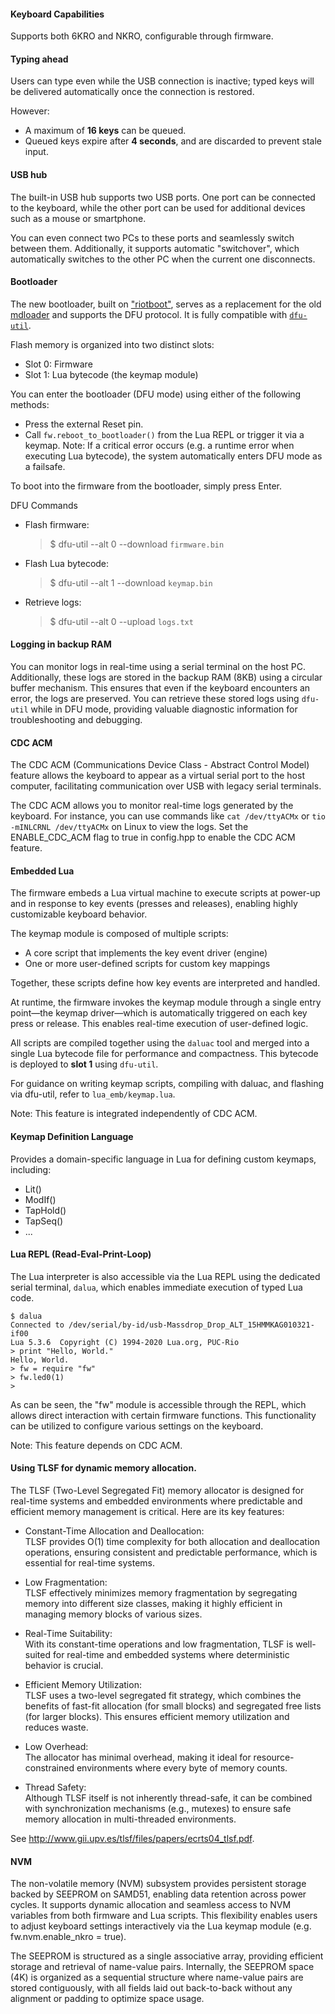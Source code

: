 #### Keyboard Capabilities

Supports both 6KRO and NKRO, configurable through firmware.

#### Typing ahead
Users can type even while the USB connection is inactive; typed keys will be delivered automatically once the connection is restored.

However:
- A maximum of **16 keys** can be queued.
- Queued keys expire after **4 seconds**, and are discarded to prevent stale input.

#### USB hub
The built-in USB hub supports two USB ports. One port can be connected to the keyboard, while the other port can be used for additional devices such as a mouse or smartphone. 

You can even connect two PCs to these ports and seamlessly switch between them. Additionally, it supports automatic "switchover", which automatically switches to the other PC when the current one disconnects.

#### Bootloader
The new bootloader, built on ["riotboot"](https://api.riot-os.org/group__bootloader__riotboot.html), serves as a replacement for the old [mdloader](https://github.com/Massdrop/mdloader) and supports the DFU protocol. It is fully compatible with [`dfu-util`](https://dfu-util.sourceforge.net/).

Flash memory is organized into two distinct slots:
- Slot 0: Firmware
- Slot 1: Lua bytecode (the keymap module)

You can enter the bootloader (DFU mode) using either of the following methods:
- Press the external Reset pin.
- Call `fw.reboot_to_bootloader()` from the Lua REPL or trigger it via a keymap.
Note: If a critical error occurs (e.g. a runtime error when executing Lua bytecode), the system automatically enters DFU mode as a failsafe.

To boot into the firmware from the bootloader, simply press Enter.

DFU Commands
- Flash firmware:
  > $ dfu-util --alt 0 --download `firmware.bin`
- Flash Lua bytecode:
  > $ dfu-util --alt 1 --download `keymap.bin`
- Retrieve logs:
  > $ dfu-util --alt 0 --upload `logs.txt`

#### Logging in backup RAM
You can monitor logs in real-time using a serial terminal on the host PC. Additionally, these logs are stored in the backup RAM (8KB) using a circular buffer mechanism. This ensures that even if the keyboard encounters an error, the logs are preserved. You can retrieve these stored logs using `dfu-util` while in DFU mode, providing valuable diagnostic information for troubleshooting and debugging.

#### CDC ACM
The CDC ACM (Communications Device Class - Abstract Control Model) feature allows the keyboard to appear as a virtual serial port to the host computer, facilitating communication over USB with legacy serial terminals.

The CDC ACM allows you to monitor real-time logs generated by the keyboard. For instance, you can use commands like `cat /dev/ttyACMx` or `tio -mINLCRNL /dev/ttyACMx` on Linux to view the logs. Set the ENABLE_CDC_ACM flag to true in config.hpp to enable the CDC ACM feature.

#### Embedded Lua
The firmware embeds a Lua virtual machine to execute scripts at power-up and in response to key events (presses and releases), enabling highly customizable keyboard behavior.

The keymap module is composed of multiple scripts:
  - A core script that implements the key event driver (engine)
  - One or more user-defined scripts for custom key mappings

Together, these scripts define how key events are interpreted and handled.

At runtime, the firmware invokes the keymap module through a single entry point—the keymap driver—which is automatically triggered on each key press or release. This enables real-time execution of user-defined logic.

All scripts are compiled together using the `daluac` tool and merged into a single Lua bytecode file for performance and compactness. This bytecode is deployed to **slot 1** using `dfu-util`.

For guidance on writing keymap scripts, compiling with daluac, and flashing via dfu-util, refer to `lua_emb/keymap.lua`.

Note: This feature is integrated independently of CDC ACM.

#### Keymap Definition Language
Provides a domain-specific language in Lua for defining custom keymaps, including:
- Lit()
- ModIf()
- TapHold()
- TapSeq()
- ...

#### Lua REPL (Read-Eval-Print-Loop)
The Lua interpreter is also accessible via the Lua REPL using the dedicated serial terminal, `dalua`, which enables immediate execution of typed Lua code.
```
$ dalua
Connected to /dev/serial/by-id/usb-Massdrop_Drop_ALT_15HMMKAG010321-if00
Lua 5.3.6  Copyright (C) 1994-2020 Lua.org, PUC-Rio
> print "Hello, World."
Hello, World.
> fw = require "fw"
> fw.led0(1)
> 
```

As can be seen, the "fw" module is accessible through the REPL, which allows direct interaction with certain firmware functions. This functionality can be utilized to configure various settings on the keyboard.

Note: This feature depends on CDC ACM.

#### Using TLSF for dynamic memory allocation.

The TLSF (Two-Level Segregated Fit) memory allocator is designed for real-time systems and embedded environments where predictable and efficient memory management is critical. Here are its key features:

* Constant-Time Allocation and Deallocation:  
TLSF provides O(1) time complexity for both allocation and deallocation operations, ensuring consistent and predictable performance, which is essential for real-time systems.

* Low Fragmentation:  
TLSF effectively minimizes memory fragmentation by segregating memory into different size classes, making it highly efficient in managing memory blocks of various sizes.

* Real-Time Suitability:  
With its constant-time operations and low fragmentation, TLSF is well-suited for real-time and embedded systems where deterministic behavior is crucial.

* Efficient Memory Utilization:  
TLSF uses a two-level segregated fit strategy, which combines the benefits of fast-fit allocation (for small blocks) and segregated free lists (for larger blocks). This ensures efficient memory utilization and reduces waste.

* Low Overhead:  
The allocator has minimal overhead, making it ideal for resource-constrained environments where every byte of memory counts.

* Thread Safety:  
Although TLSF itself is not inherently thread-safe, it can be combined with synchronization mechanisms (e.g., mutexes) to ensure safe memory allocation in multi-threaded environments.

See http://www.gii.upv.es/tlsf/files/papers/ecrts04_tlsf.pdf.

#### NVM

The non-volatile memory (NVM) subsystem provides persistent storage backed by SEEPROM on SAMD51, enabling data retention across power cycles. It supports dynamic allocation and seamless access to NVM variables from both firmware and Lua scripts. This flexibility enables users to adjust keyboard settings interactively via the Lua keymap module (e.g. fw.nvm.enable_nkro = true).

The SEEPROM is structured as a single associative array, providing efficient storage and retrieval of name-value pairs. Internally, the SEEPROM space (4K) is organized as a sequential structure where name-value pairs are stored contiguously, with all fields laid out back-to-back without any alignment or padding to optimize space usage.
